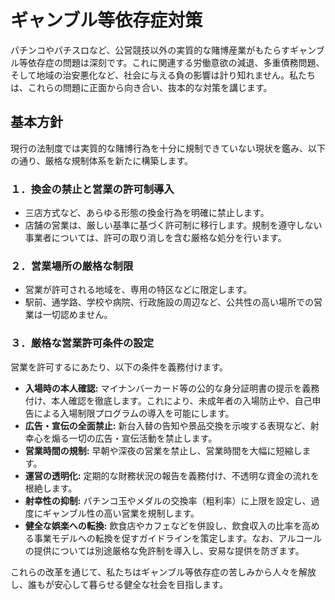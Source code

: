 # ギャンブル等依存症対策

パチンコやパチスロなど、公営競技以外の実質的な賭博産業がもたらすギャンブル等依存症の問題は深刻です。これに関連する労働意欲の減退、多重債務問題、そして地域の治安悪化など、社会に与える負の影響は計り知れません。私たちは、これらの問題に正面から向き合い、抜本的な対策を講じます。

## 基本方針

現行の法制度では実質的な賭博行為を十分に規制できていない現状を鑑み、以下の通り、厳格な規制体系を新たに構築します。

### １．換金の禁止と営業の許可制導入

*   三店方式など、あらゆる形態の換金行為を明確に禁止します。
*   店舗の営業は、厳しい基準に基づく許可制に移行します。規制を遵守しない事業者については、許可の取り消しを含む厳格な処分を行います。

### ２．営業場所の厳格な制限

*   営業が許可される地域を、専用の特区などに限定します。
*   駅前、通学路、学校や病院、行政施設の周辺など、公共性の高い場所での営業は一切認めません。

### ３．厳格な営業許可条件の設定

営業を許可するにあたり、以下の条件を義務付けます。

*   **入場時の本人確認:** マイナンバーカード等の公的な身分証明書の提示を義務付け、本人確認を徹底します。これにより、未成年者の入場防止や、自己申告による入場制限プログラムの導入を可能にします。
*   **広告・宣伝の全面禁止:** 新台入替の告知や景品交換を示唆する表現など、射幸心を煽る一切の広告・宣伝活動を禁止します。
*   **営業時間の規制:** 早朝や深夜の営業を禁止し、営業時間を大幅に短縮します。
*   **運営の透明化:** 定期的な財務状況の報告を義務付け、不透明な資金の流れを根絶します。
*   **射幸性の抑制:** パチンコ玉やメダルの交換率（粗利率）に上限を設定し、過度にギャンブル性の高い営業を規制します。
*   **健全な娯楽への転換:** 飲食店やカフェなどを併設し、飲食収入の比率を高める事業モデルへの転換を促すガイドラインを策定します。なお、アルコールの提供については別途厳格な免許制を導入し、安易な提供を防ぎます。

これらの改革を通じて、私たちはギャンブル等依存症の苦しみから人々を解放し、誰もが安心して暮らせる健全な社会を目指します。